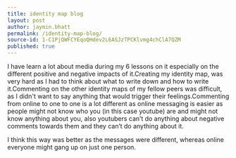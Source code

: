 ```yaml
---
title: identity map blog
layout: post
author: jaymin.bhatt
permalink: /identity-map-blog/
source-id: 1-C1PjQWFCYEqoQHdev2L6ASJzTPCKlvmg4chClA7QZM
published: true
---
```

I have learn a lot about media during my 6 lessons on it especially on the different positive and negative impacts of it.Creating my identity map, was very hard as I had to think about what to write down and how to write it.Commenting on the other identity maps of my fellow peers was difficult, as I didn't want to say anything that would trigger their feelings.Commenting from online to one to one is a lot different as online messaging is easier as people might not know who you (in this case youtube) are and might not know anything about you, also youtubers can’t do anything about negative comments towards them and they can’t do anything about it.  

I think this way was better as the messages were different, whereas online everyone might gang up on just one person. 

